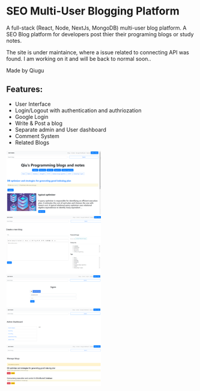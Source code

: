 # SEO Multi-User Blogging Platform
A full-stack (React, Node, NextJs, MongoDB) multi-user blog platform. A SEO Blog platform for developers post thier their programing blogs or study notes.

The site is under maintaince, where a issue related to connecting API was found. I am working on it and will be back to normal soon..

Made by Qiugu


## Features:
* User Interface
* Login/Logout with authentication and authriozation
* Google Login
* Write & Post a blog
* Separate admin and User dashboard
* Comment System
* Related Blogs

<img src="https://github.com/Qiugu-He/Blog/blob/master/blog.png" alt="alt text" width="50%" height="50%">
<img src="https://github.com/Qiugu-He/Blog/blob/master/blog2.png" alt="alt text" width="50%" height="50%">
<img src="https://github.com/Qiugu-He/Blog/blob/master/blog3.png" alt="alt text" width="50%" height="50%">
<img src="https://github.com/Qiugu-He/Blog/blob/master/blog4.png" alt="alt text" width="50%" height="50%">
<img src="https://github.com/Qiugu-He/Blog/blob/master/blog5.png" alt="alt text" width="50%" height="50%">
